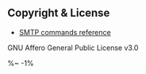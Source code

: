 <!-- ## TODO

- [ ] Add a new item to the todo list. -->

## Copyright & License

- [SMTP commands reference](https://www.samlogic.net/articles/smtp-commands-reference.htm)

GNU Affero General Public License v3.0

<footer />

%~ -1%
